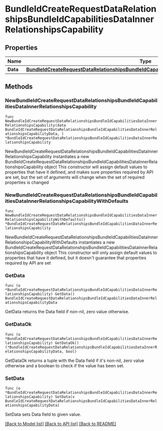 # BundleIdCreateRequestDataRelationshipsBundleIdCapabilitiesDataInnerRelationshipsCapability

## Properties

Name | Type | Description | Notes
------------ | ------------- | ------------- | -------------
**Data** | [**BundleIdCreateRequestDataRelationshipsBundleIdCapabilitiesDataInnerRelationshipsCapabilityData**](BundleIdCreateRequestDataRelationshipsBundleIdCapabilitiesDataInnerRelationshipsCapabilityData.md) |  | 

## Methods

### NewBundleIdCreateRequestDataRelationshipsBundleIdCapabilitiesDataInnerRelationshipsCapability

`func NewBundleIdCreateRequestDataRelationshipsBundleIdCapabilitiesDataInnerRelationshipsCapability(data BundleIdCreateRequestDataRelationshipsBundleIdCapabilitiesDataInnerRelationshipsCapabilityData, ) *BundleIdCreateRequestDataRelationshipsBundleIdCapabilitiesDataInnerRelationshipsCapability`

NewBundleIdCreateRequestDataRelationshipsBundleIdCapabilitiesDataInnerRelationshipsCapability instantiates a new BundleIdCreateRequestDataRelationshipsBundleIdCapabilitiesDataInnerRelationshipsCapability object
This constructor will assign default values to properties that have it defined,
and makes sure properties required by API are set, but the set of arguments
will change when the set of required properties is changed

### NewBundleIdCreateRequestDataRelationshipsBundleIdCapabilitiesDataInnerRelationshipsCapabilityWithDefaults

`func NewBundleIdCreateRequestDataRelationshipsBundleIdCapabilitiesDataInnerRelationshipsCapabilityWithDefaults() *BundleIdCreateRequestDataRelationshipsBundleIdCapabilitiesDataInnerRelationshipsCapability`

NewBundleIdCreateRequestDataRelationshipsBundleIdCapabilitiesDataInnerRelationshipsCapabilityWithDefaults instantiates a new BundleIdCreateRequestDataRelationshipsBundleIdCapabilitiesDataInnerRelationshipsCapability object
This constructor will only assign default values to properties that have it defined,
but it doesn't guarantee that properties required by API are set

### GetData

`func (o *BundleIdCreateRequestDataRelationshipsBundleIdCapabilitiesDataInnerRelationshipsCapability) GetData() BundleIdCreateRequestDataRelationshipsBundleIdCapabilitiesDataInnerRelationshipsCapabilityData`

GetData returns the Data field if non-nil, zero value otherwise.

### GetDataOk

`func (o *BundleIdCreateRequestDataRelationshipsBundleIdCapabilitiesDataInnerRelationshipsCapability) GetDataOk() (*BundleIdCreateRequestDataRelationshipsBundleIdCapabilitiesDataInnerRelationshipsCapabilityData, bool)`

GetDataOk returns a tuple with the Data field if it's non-nil, zero value otherwise
and a boolean to check if the value has been set.

### SetData

`func (o *BundleIdCreateRequestDataRelationshipsBundleIdCapabilitiesDataInnerRelationshipsCapability) SetData(v BundleIdCreateRequestDataRelationshipsBundleIdCapabilitiesDataInnerRelationshipsCapabilityData)`

SetData sets Data field to given value.



[[Back to Model list]](../README.md#documentation-for-models) [[Back to API list]](../README.md#documentation-for-api-endpoints) [[Back to README]](../README.md)


